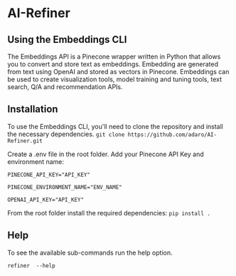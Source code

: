 # AI-Refiner

## Using the Embeddings CLI

The Embeddings API is a Pinecone wrapper written in Python that allows you to convert and store text as embeddings. Embedding are generated from text using OpenAI and stored as vectors in Pinecone. Embeddings can be used to create visualization tools, model training and tuning tools, text search, Q/A and recommendation APIs.

## Installation

To use the Embeddings CLI, you'll need to clone the repository and install the necessary dependencies.
`git clone https://github.com/adaro/AI-Refiner.git`

Create a .env file in the root folder. Add your Pinecone API Key and environment name:

`PINECONE_API_KEY="API_KEY"`

`PINECONE_ENVIRONMENT_NAME="ENV_NAME"`

`OPENAI_API_KEY="API_KEY"`

From the root folder install the required dependencies:
`pip install .`

## Help

To see the available sub-commands run the help option.

`refiner  --help`
